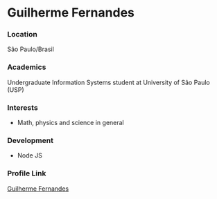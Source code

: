 # Guilherme Fernandes

### Location

São Paulo/Brasil

### Academics

Undergraduate Information Systems student at University of São Paulo (USP)

### Interests

- Math, physics and science in general

### Development

- Node JS

### Profile Link

[Guilherme Fernandes](https://github.com/GuilhermeFernandes01)